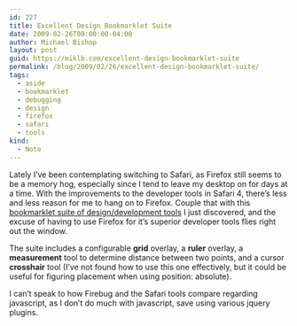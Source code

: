 ```yaml
---
id: 227
title: Excellent Design Bookmarklet Suite
date: 2009-02-26T00:00:00-04:00
author: Michael Bishop
layout: post
guid: https://miklb.com/excellent-design-bookmarklet-suite
permalink: /blog/2009/02/26/excellent-design-bookmarklet-suite/
tags:
  - aside
  - bookmarklet
  - debugging
  - design
  - firefox
  - safari
  - tools
kind:
  - Note
---
```

<p>Lately I’ve been contemplating switching to Safari, as Firefox still seems to be a memory hog, especially since I tend to leave my desktop on for days at a time.  With the improvements to the developer tools in Safari 4, there’s less and less reason for me to hang on to Firefox.  Couple that with this <a href="http://www.sprymedia.co.uk/article/Design">bookmarklet suite of design/development tools</a> I just discovered, and the excuse of having to use Firefox for it’s superior developer tools flies right out the window.</p>

<p>The suite includes a configurable <strong>grid</strong> overlay, a <strong>ruler</strong> overlay, a <strong>measurement</strong> tool to determine distance between two points, and a cursor <strong>crosshair</strong> tool (I’ve not found how to use this one effectively, but it could be useful for figuring placement when using position: absolute).</p>

<p>I can’t speak to how Firebug and the Safari tools compare regarding javascript, as I don’t do much with javascript, save using various jquery plugins.</p>